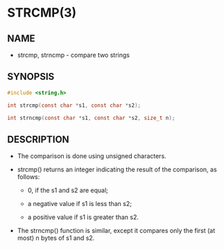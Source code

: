 # STRCMP(3)

## NAME

- strcmp, strncmp - compare two strings

## SYNOPSIS

```c
#include <string.h>

int strcmp(const char *s1, const char *s2);

int strncmp(const char *s1, const char *s2, size_t n);
```

## DESCRIPTION

- The comparison is done using unsigned characters.

- strcmp() returns an integer indicating the result of the comparison, as follows:

	- 0, if the s1 and s2 are equal;

	- a negative value if s1 is less than s2;

	- a positive value if s1 is greater than s2.

- The strncmp() function is similar, except it compares only the first (at most) n bytes of s1 and s2.
